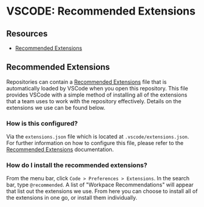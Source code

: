 # VSCODE: Recommended Extensions

## Resources
- [Recommended Extensions](https://code.visualstudio.com/docs/editor/extension-marketplace#_recommended-extensions)

## Recommended Extensions

Repositories can contain a [Recommended Extensions](https://code.visualstudio.com/docs/editor/extension-marketplace#_recommended-extensions) file that is automatically loaded by VSCode when you open this repository. This file provides VSCode with a simple method of installing all of the extensions that a team uses to work with the repository effectively. Details on the extensions we use can be found below.

### How is this configured?

Via the `extensions.json` file which is located at `.vscode/extensions.json`. For further information on how to configure this file, please refer to the [Recommended Extensions](https://code.visualstudio.com/docs/editor/extension-marketplace#_recommended-extensions) documentation.

### How do I install the recommended extensions?

From the menu bar, click `Code > Preferences > Extensions`. In the search bar, type `@recommended`. A list of "Workpace Recommendations" will appear that list out the extensions we use. From here you can choose to install all of the extensions in one go, or install them individually.